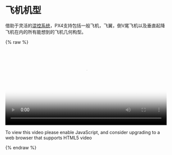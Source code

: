 # 飞机机型

借助于灵活的[混控系统](../2_Concepts/mixingand_actuators.md)，PX4支持包括一般飞机，飞翼，倒V尾飞机以及垂直起降飞机在内的所有能想到的飞机几何构型。

{% raw %}
<video id="my-video" class="video-js" controls preload="auto" width="100%" 
poster="http://image84.360doc.com/DownloadImg/2015/04/1617/52474470_2.jpg" data-setup='{"aspectRatio":"16:9"}'>
  <source src="http://7xw24i.com1.z0.glb.clouddn.com/AtlantikSolar%20-%2081%20hour%20endurance%20world%20record%20flight.mp4" type='video/mp4' >
  <p class="vjs-no-js">
    To view this video please enable JavaScript, and consider upgrading to a web browser that supports HTML5 video
  </p >
</video>
{% endraw %}